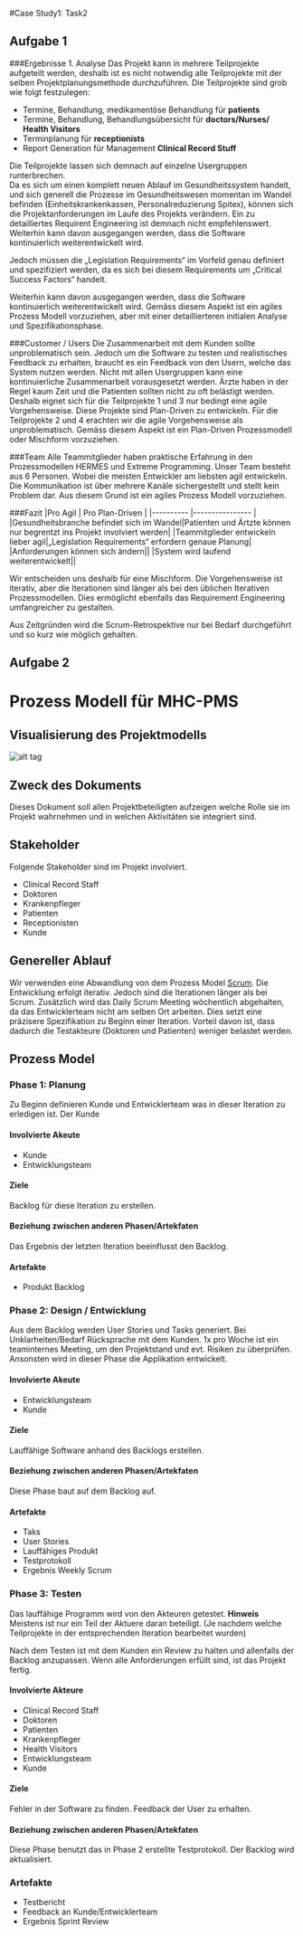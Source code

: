 #Case Study1: Task2

## Aufgabe 1

###Ergebnisse 1. Analyse
Das Projekt kann in mehrere Teilprojekte aufgeteilt werden, deshalb ist es nicht notwendig alle Teilprojekte mit der selben Projektplanungsmethode durchzuführen.
Die Teilprojekte sind grob wie folgt festzulegen:

* Termine, Behandlung, medikamentöse Behandlung für **patients**
* Termine, Behandlung, Behandlungsübersicht für **doctors/Nurses/ Health Visitors**
* Terminplanung für **receptionists**
* Report Generation für Management **Clinical Record Stuff**

Die Teilprojekte lassen sich demnach auf einzelne Usergruppen runterbrechen.  
Da es sich um einen komplett neuen Ablauf im Gesundheitssystem handelt, und sich generell die Prozesse im Gesundheitswesen momentan im Wandel befinden (Einheitskrankenkassen, Personalreduzierung Spitex), können sich die Projektanforderungen im Laufe des Projekts verändern. Ein zu detailliertes Requirent Engineering ist demnach nicht empfehlenswert.
Weiterhin kann davon ausgegangen werden, dass die Software kontinuierlich weiterentwickelt wird.

Jedoch müssen die „Legislation Requirements“ 	im Vorfeld genau definiert und spezifiziert werden, da es sich bei diesem Requirements um „Critical Success Factors“ handelt.

Weiterhin kann davon ausgegangen werden, dass die Software kontinuierlich weiterentwickelt wird.
Gemäss diesem Aspekt ist ein agiles Prozess Modell vorzuziehen, aber mit einer detaillierteren initialen Analyse und Spezifikationsphase. 

###Customer / Users
Die Zusammenarbeit mit dem Kunden sollte unproblematisch sein. Jedoch um die Software zu testen und realistisches Feedback zu erhalten, braucht es ein Feedback von den Usern, welche das System nutzen werden.
Nicht mit allen Usergruppen kann eine kontinuierliche Zusammenarbeit vorausgesetzt werden.
Ärzte haben in der Regel kaum Zeit und die Patienten sollten nicht zu oft belästigt werden.
Deshalb eignet sich für die Teilprojekte 1 und 3 nur bedingt eine agile Vorgehensweise.  Diese Projekte sind Plan-Driven zu entwickeln.
Für die Teilprojekte 2 und 4 erachten wir die agile Vorgehensweise als unproblematisch.
Gemäss diesem Aspekt ist ein Plan-Driven Prozessmodell oder Mischform vorzuziehen.

###Team
Alle Teammitglieder haben praktische Erfahrung in den Prozessmodellen HERMES und Extreme Programming. Unser Team besteht aus 6 Personen. Wobei die meisten Entwickler am liebsten agil entwickeln. Die Kommunikation ist über mehrere Kanäle sichergestellt und stellt kein Problem dar. Aus diesem Grund ist ein agiles Prozess Modell vorzuziehen.

###Fazit
|Pro Agil   | Pro Plan-Driven |
|---------- |---------------- |
|Gesundheitsbranche befindet sich im Wandel|Patienten und Ärtzte können nur begrentzt ins Projekt involviert werden|
|Teammitglieder entwickeln lieber agil|„Legislation Requirements“ erfordern genaue Planung|
|Anforderungen können sich ändern||
|System wird laufend weiterentwickelt||

Wir entscheiden uns deshalb für eine Mischform. Die Vorgehensweise ist iterativ, aber die Iterationen sind länger als bei den üblichen Iterativen Prozessmodellen. Dies ermöglicht ebenfalls das Requirement Engineering umfangreicher zu gestalten.

Aus Zeitgründen wird die Scrum-Retrospektive nur bei Bedarf durchgeführt und  so kurz wie möglich gehalten. 

## Aufgabe 2

# Prozess Modell für MHC-PMS

## Visualisierung des Projektmodells

![alt tag](https://github.com/shylux/ch.bfh.bti7081.s2015.rot/blob/master/doc/task02/Task2%20A2.jpg)


## Zweck des Dokuments
Dieses Dokument soll allen Projektbeteiligten aufzeigen welche Rolle sie im Projekt wahrnehmen und in welchen Aktivitäten sie integriert sind.

## Stakeholder
Folgende Stakeholder sind im Projekt involviert.
- Clinical Record Staff
- Doktoren
- Krankenpfleger
- Patienten
- Receptionisten
- Kunde

## Genereller Ablauf
Wir verwenden eine Abwandlung von dem Prozess Model [Scrum](http://de.wikipedia.org/wiki/Scrum).
Die Entwicklung erfolgt iterativ. Jedoch sind die Iterationen länger als bei Scrum. Zusätzlich wird das Daily Scrum Meeting  wöchentlich abgehalten, da das Entwicklerteam nicht am selben Ort arbeiten. Dies setzt eine präzisere Spezifikation zu Beginn einer Iteration. Vorteil davon ist, dass dadurch die Testakteure (Doktoren und Patienten) weniger belastet werden.

## Prozess Model

### Phase 1: Planung
Zu Beginn definieren Kunde und Entwicklerteam was in dieser Iteration zu erledigen ist. Der Kunde 

#### Involvierte Akeute
- Kunde
- Entwicklungsteam

#### Ziele
Backlog für diese Iteration zu erstellen.

#### Beziehung zwischen anderen Phasen/Artekfaten
Das Ergebnis der letzten Iteration beeinflusst den Backlog.

#### Artefakte
- Produkt Backlog

### Phase 2: Design / Entwicklung

Aus dem Backlog werden User Stories und Tasks generiert. Bei Unklarheiten/Bedarf Rücksprache mit dem Kunden. 
1x pro Woche ist ein teaminternes Meeting, um den Projektstand und evt. Risiken zu überprüfen.
Ansonsten wird in dieser Phase die Applikation entwickelt.

#### Involvierte Akeute
- Entwicklungsteam
- Kunde 

#### Ziele
Lauffähige Software anhand des Backlogs erstellen.

#### Beziehung zwischen anderen Phasen/Artekfaten
Diese Phase baut auf dem Backlog auf.

#### Artefakte
- Taks
- User Stories
- Lauffähiges Produkt
- Testprotokoll
- Ergebnis Weekly Scrum

### Phase 3: Testen
Das lauffähige Programm wird von den Akteuren getestet. 
**Hinweis** Meistens ist nur ein Teil der Aktuere daran beteiligt. (Je nachdem welche Teilprojekte in der entsprechenden Iteration bearbeitet wurden)

Nach dem Testen ist mit dem Kunden ein Review zu halten und allenfalls der Backlog anzupassen. Wenn alle Anforderungen erfüllt sind, ist das Projekt fertig.

#### Involvierte Akteure
- Clinical Record Staff
- Doktoren
- Patienten
- Krankenpfleger
- Health Visitors
- Entwicklungsteam
- Kunde

#### Ziele
Fehler in der Software zu finden. Feedback der User zu erhalten.

#### Beziehung zwischen anderen Phasen/Artekfaten
Diese Phase benutzt das in Phase 2 erstellte Testprotokoll.
Der Backlog wird aktualisiert.

### Artefakte
- Testbericht
- Feedback an Kunde/Entwicklerteam
- Ergebnis Sprint Review
